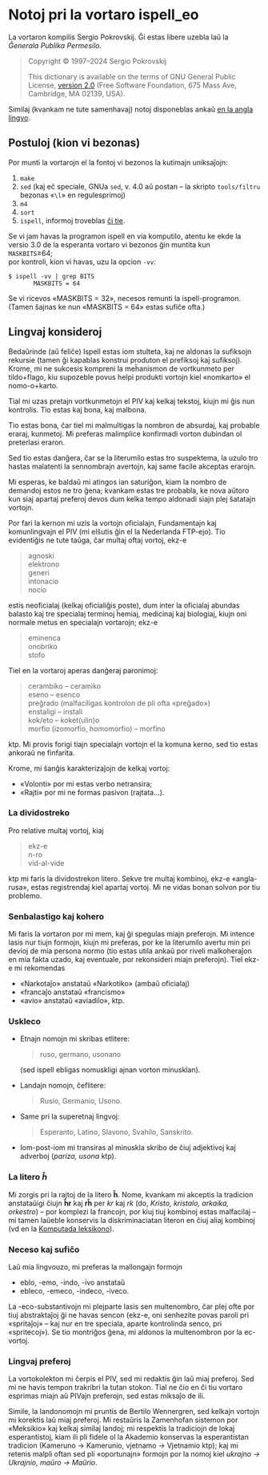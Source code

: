 # Notoj pri la vortaro ispell_eo

La vortaron kompilis Sergio Pokrovskij. Ĝi estas libere uzebla laŭ la _Ĝenerala
Publika Permesilo._

> Copyright © 1997–2024 Sergio Pokrovskij
>
> This dictionary is available on the terms of GNU General Public License,
> [version 2.0](https://www.gnu.org/licenses/old-licenses/gpl-2.0.en.html)
> (Free Software Foundation, 675 Mass Ave, Cambridge, MA 02139, USA).

Similaj (kvankam ne tute samenhavaj) notoj disponeblas ankaŭ
[en la angla lingvo](https://pok49.github.io/ispell-eo).

## Postuloj (kion vi bezonas)

Por munti la vortarojn el la fontoj vi bezonos la kutimajn uniksaĵojn:

 1. `make`
 2. `sed` (kaj eĉ speciale, GNUa `sed`, v. 4.0 aŭ postan – la skripto
    `tools/filtru` bezonas «`\l`» en regulesprimoj) 
 3. `m4`
 4. `sort`
 5. `ispell`, informoj troveblas [ĉi tie](http://fmg-www.cs.ucla.edu/geoff/ispell.html).

Se vi jam havas la programon ispell en via komputilo, atentu ke ekde la versio
3.0 de la esperanta vortaro vi bezonos ĝin muntita kun  
`MASKBITS`≥64;  
por kontroli, kion vi havas, uzu la opcion `-vv`:

    $ ispell -vv | grep BITS
           MASKBITS = 64

Se vi ricevos «MASKBITS = 32», necesos remunti la ispell-programon. (Tamen
ŝajnas ke nun «MASKBITS = 64» estas sufiĉe ofta.)

## Lingvaj konsideroj

Bedaŭrinde (aŭ feliĉe) Ispell estas iom stulteta, kaj ne aldonas la sufiksojn
rekursie (tamen ĝi kapablas konstrui produton el prefiksoj kaj sufiksoj).
Krome, mi ne sukcesis kompreni la meĥanismon de vortkunmeto per tildo+flago,
kiu supozeble povus helpi produkti vortojn kiel «nomkarto» el nomo-o+karto.

Tial mi uzas pretajn vortkunmetojn el PIV kaj kelkaj tekstoj, kiujn mi ĝis nun
kontrolis. Tio estas kaj bona, kaj malbona.

Tio estas bona, ĉar tiel mi malmultigas la nombron de absurdaj, kaj probable
eraraj, kunmetoj. Mi preferas malimplice konfirmadi vorton dubindan ol
preterlasi eraron.

Sed tio estas danĝera, ĉar se la literumilo estas tro suspektema, la uzulo tro
hastas malatenti la sennombrajn avertojn, kaj same facile akceptas erarojn.

Mi esperas, ke baldaŭ mi atingos ian saturiĝon, kiam la nombro de demandoj
estos ne tro ĝena; kvankam estas tre probabla, ke nova aŭtoro kun siaj apartaj
preferoj devos dum kelka tempo aldonadi siajn plej ŝatatajn vortojn.

Por fari la kernon mi uzis la vortojn oficialajn, Fundamentajn kaj
komunlingvajn el PIV (mi elŝutis ĝin el la Nederlanda FTP-ejo). Tio
evidentiĝis ne tute taŭga, ĉar multaj oftaj vortoj, ekz-e

> agnoski  
> elektrono  
> generi  
> intonacio  
> nocio

estis neoficialaj (kelkaj oficialiĝis poste), dum inter la oficialaj abundas
balasto kaj tre specialaj terminoj ĥemiaj, medicinaj kaj biologiaj, kiujn oni
normale metus en specialajn vortarojn; ekz-e

> eminenca  
> onobriko  
> stofo

Tiel en la vortaroj aperas danĝeraj paronimoj:

> cerambiko – ceramiko  
> eseno – esenco  
> preĝrado (malfaciligas kontrolon de pli ofta «preĝado»)  
> enstaligi – instali  
> kok/eto – koket(ulin)o  
> morfio (izomorfio, homomorfio) – morfino  

ktp. Mi provis forigi tiajn specialajn vortojn el la komuna kerno, sed tio
estas ankoraŭ ne finfarita.

Krome, mi ŝanĝis karakterizaĵojn de kelkaj vortoj:

* «Volonti» por mi estas verbo netransira;
* «Rajti» por mi ne formas pasivon (rajtata…).

### La dividostreko

Pro relative multaj vortoj, kiaj

> ekz-e  
> n-ro  
> vid-al-vide

ktp mi faris la dividostrekon litero. Sekve tre multaj kombinoj, ekz-e «angla-
rusa», estas registrendaj kiel apartaj vortoj. Mi ne vidas bonan solvon por
tiu problemo.

### Senbalastigo kaj kohero

Mi faris la vortaron por mi mem, kaj ĝi spegulas miajn preferojn. Mi intence
lasis nur tiujn formojn, kiujn mi preferas, por ke la literumilo avertu min
pri devioj de mia persona normo (tio estas utila ankaŭ por riveli malkoheraĵon
en mia fakta uzado, kaj eventuale, por rekonsideri miajn preferojn). Tiel
ekz-e mi rekomendas

* «Narkotaĵo» anstataŭ «Narkotiko» (ambaŭ oficialaj)
* «francaĵo anstataŭ «francismo»
* «avio» anstataŭ «aviadilo», ktp.

### Uskleco

* Etnajn nomojn mi skribas etlitere:

  > ruso, germano, usonano

  (sed ispell ebligas nomuskligi ajnan vorton minusklan).

* Landajn nomojn, ĉeflitere:

  > Rusio, Germanio, Usono.

* Same pri la superetnaj lingvoj:

  > Esperanto, Latino, Slavono, Svahilo, Sanskrito.

* Iom-post-iom mi transiras al minuskla skribo de ĉiuj adjektivoj kaj
  adverboj (_pariza, usona_ ktp).

### La litero _ĥ_

Mi zorgis pri la rajtoj de la litero **ĥ**. Nome, kvankam mi akceptis
la tradicion anstataŭigi ĉiujn **ĥr** kaj **rĥ** per *kr* kaj *rk*
(do, *Kristo, kristalo, arkaika, orkestro*) – por komplezi la
francojn, por kiuj tiuj kombinoj estas malfacilaj – mi tamen laŭeble
konservis la diskriminaciatan literon en ĉiuj aliaj kombinoj (vd en la
[Komputada leksikono](http://esperanto-mv.pp.ru/KompLeks/HX.html)).

### Neceso kaj sufiĉo

Laŭ mia lingvouzo, mi preferas la mallongajn formojn

  * eblo, -emo, -indo, -ivo anstataŭ
  * ebleco, -emeco, -indeco, -iveco.

La -eco-substantivojn mi plejparte lasis sen multenombro, ĉar plej ofte
por tiuj abstraktaĵoj ĝi ne havas sencon (ekz-e, oni senhezite povas
paroli pri «spritaĵoj» – kaj nur en tre speciala, aparte kontrolinda
senco, pri «spritecoj»). Se tio montriĝos ĝena, mi aldonos la
multenombron por la ec-vortoj.

### Lingvaj preferoj

La vortokolekton mi ĉerpis el PIV, sed mi redaktis ĝin laŭ miaj preferoj. Sed
mi ne havis tempon trakribri la tutan stokon. Tial ne ĉio en ĉi tiu vortaro
esprimas miajn aŭ PIVajn preferojn, sed estas miksaĵo de ili.

Simile, la landonomojn mi pruntis de Bertilo Wennergren, sed kelkajn vortojn
mi korektis laŭ miaj preferoj. Mi restaŭris la Zamenhofan sistemon por
«Meksikio» kaj kelkaj similaj landoj; mi respektis la tradiciojn de lokaj
esperantistoj, kiam ili pli fidele ol la Akademio konservas la esperantistan
tradicion (Kameruno → Kamerunio, vjetnamo → Vjetnamio ktp); kaj mi retenis
malpli oftan sed pli «oportunajn» formojn por la nomoj kiel _ukrajno →
Ukrajnio, maŭro → Maŭrio_.

